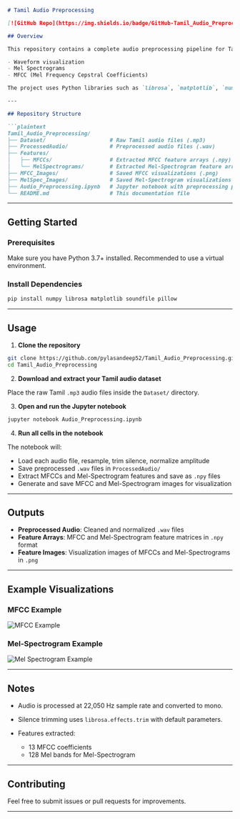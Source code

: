 ````markdown
# Tamil Audio Preprocessing

[![GitHub Repo](https://img.shields.io/badge/GitHub-Tamil_Audio_Preprocessing-blue?logo=github)](https://github.com/pylasandeep52/Tamil_Audio_Preprocessing)

## Overview

This repository contains a complete audio preprocessing pipeline for Tamil audio files. It loads raw `.mp3` audio data, trims silence, normalizes the audio, and extracts key features including:

- Waveform visualization
- Mel Spectrograms
- MFCC (Mel Frequency Cepstral Coefficients)

The project uses Python libraries such as `librosa`, `matplotlib`, `numpy`, and `soundfile` for audio processing and visualization.

---

## Repository Structure

```plaintext
Tamil_Audio_Preprocessing/
├── Dataset/                    # Raw Tamil audio files (.mp3)
├── ProcessedAudio/             # Preprocessed audio files (.wav)
├── Features/
│   ├── MFCCs/                  # Extracted MFCC feature arrays (.npy)
│   └── MelSpectrograms/        # Extracted Mel-Spectrogram feature arrays (.npy)
├── MFCC_Images/                # Saved MFCC visualizations (.png)
├── MelSpec_Images/             # Saved Mel-Spectrogram visualizations (.png)
├── Audio_Preprocessing.ipynb   # Jupyter notebook with preprocessing pipeline
└── README.md                   # This documentation file
````

---

## Getting Started

### Prerequisites

Make sure you have Python 3.7+ installed. Recommended to use a virtual environment.

### Install Dependencies

```bash
pip install numpy librosa matplotlib soundfile pillow
```

---

## Usage

1. **Clone the repository**

```bash
git clone https://github.com/pylasandeep52/Tamil_Audio_Preprocessing.git
cd Tamil_Audio_Preprocessing
```

2. **Download and extract your Tamil audio dataset**

Place the raw Tamil `.mp3` audio files inside the `Dataset/` directory.

3. **Open and run the Jupyter notebook**

```bash
jupyter notebook Audio_Preprocessing.ipynb
```

4. **Run all cells in the notebook**

The notebook will:

* Load each audio file, resample, trim silence, normalize amplitude
* Save preprocessed `.wav` files in `ProcessedAudio/`
* Extract MFCCs and Mel-Spectrogram features and save as `.npy` files
* Generate and save MFCC and Mel-Spectrogram images for visualization

---

## Outputs

* **Preprocessed Audio**: Cleaned and normalized `.wav` files
* **Feature Arrays**: MFCC and Mel-Spectrogram feature matrices in `.npy` format
* **Feature Images**: Visualization images of MFCCs and Mel-Spectrograms in `.png`

---

## Example Visualizations

### MFCC Example

![MFCC Example](MFCC_Images/example_mfcc.png)

### Mel-Spectrogram Example

![Mel Spectrogram Example](MelSpec_Images/example_melspec.png)

---

## Notes

* Audio is processed at 22,050 Hz sample rate and converted to mono.
* Silence trimming uses `librosa.effects.trim` with default parameters.
* Features extracted:

  * 13 MFCC coefficients
  * 128 Mel bands for Mel-Spectrogram

---

## Contributing

Feel free to submit issues or pull requests for improvements.

---

